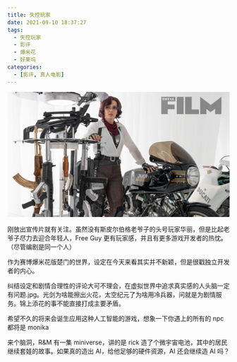 ```yaml
---
title: 失控玩家
date: 2021-09-10 18:37:27
tags:
  - 失控玩家
  - 影评
  - 爆米花
  - 好莱坞
categories:
  - [影评, 真人电影]
---
```


![](../image/p2600185312.webp)

刚放出宣传片就有关注。虽然没有斯皮尔伯格老爷子的头号玩家华丽，但是比起老爷子尽力去迎合年轻人，Free Guy 更有玩家感，并且有更多游戏开发者的热忱。（尽管编剧是同一个人）

作为赛博爆米花版楚门的世界，设定在今天来看其实并不新颖，但是很戳独立开发者的内心。

纠结设定和剧情合理性的评论大可不理会，在虚拟世界中追求真实感的人头脑一定有问题.jpg。光剑为啥能擦出火花，太空纪元了为啥用冷兵器，问就是为剧情服务。锦上添花的事不能直接打成主要矛盾。

希望不久的将来会诞生应用这种人工智能的游戏，想象一下你遇上的所有的 npc 都将是 monika

来个脑洞，R&M 有一集 miniverse，讲的是 rick 造了个微宇宙电池，其中的居民继续套娃的故事。如果真的造出 AI，给他足够的硬件资源，AI 还会继续造 AI 吗？
